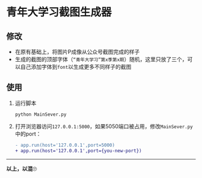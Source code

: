 # 青年大学习截图生成器

## 修改

- 在原有基础上，将图片P成像从公众号截图完成的样子
- 生成的截图的顶部字体（`“青年大学习”第x季第x期`）随机，这里只放了三个，可以自己添加字体到`font`以生成更多不同样子的截图

## 使用

1. 运行脚本

   ```
   python MainSever.py
   ```

2. 打开浏览器访问`127.0.0.1:5000`，如果5050端口被占用，修改`MainSever.py`中的port：

   ```diff
   - app.run(host='127.0.0.1',port=5000)
   + app.run(host='127.0.0.1',port={you-new-port})
   ```

---

**以上，以混**🙄

